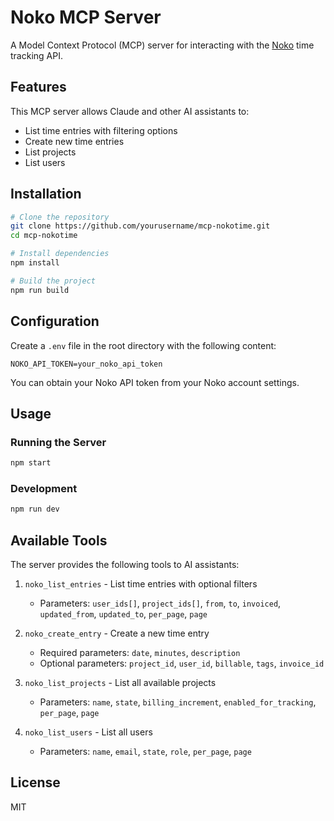# Noko MCP Server

A Model Context Protocol (MCP) server for interacting with the [Noko](https://nokotime.com/) time tracking API.

## Features

This MCP server allows Claude and other AI assistants to:

- List time entries with filtering options
- Create new time entries
- List projects
- List users

## Installation

```bash
# Clone the repository
git clone https://github.com/yourusername/mcp-nokotime.git
cd mcp-nokotime

# Install dependencies
npm install

# Build the project
npm run build
```

## Configuration

Create a `.env` file in the root directory with the following content:

```
NOKO_API_TOKEN=your_noko_api_token
```

You can obtain your Noko API token from your Noko account settings.

## Usage

### Running the Server

```bash
npm start
```

### Development

```bash
npm run dev
```

## Available Tools

The server provides the following tools to AI assistants:

1. `noko_list_entries` - List time entries with optional filters
   - Parameters: `user_ids[]`, `project_ids[]`, `from`, `to`, `invoiced`, `updated_from`, `updated_to`, `per_page`, `page`

2. `noko_create_entry` - Create a new time entry
   - Required parameters: `date`, `minutes`, `description`
   - Optional parameters: `project_id`, `user_id`, `billable`, `tags`, `invoice_id`

3. `noko_list_projects` - List all available projects
   - Parameters: `name`, `state`, `billing_increment`, `enabled_for_tracking`, `per_page`, `page`

4. `noko_list_users` - List all users
   - Parameters: `name`, `email`, `state`, `role`, `per_page`, `page`

## License

MIT
